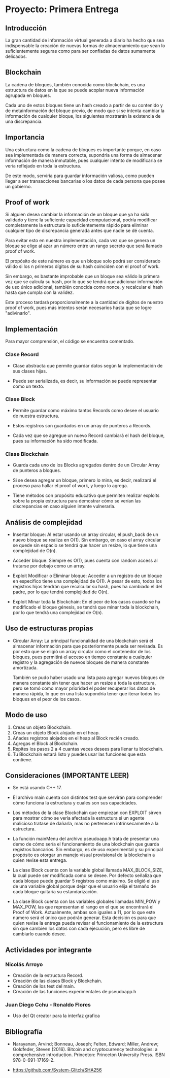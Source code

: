 # Proyecto: Primera Entrega

## Introducción

La gran cantidad de información virtual generada a diario ha hecho que sea indispensable la creación de nuevas formas de
almacenamiento que sean lo suficientemente seguras como para ser confiadas de datos sumamente delicados.

## Blockchain

La cadena de bloques, también conocida como blockchain, es una estructura de datos en la que se puede acoplar nueva
información agrupada en bloques.

Cada uno de estos bloques tiene un hash creado a partir de su contenido y de metainformación del bloque previo, de modo
que si se intenta cambiar la información de cualquier bloque, los siguientes mostrarán la existencia de una
discrepancia.

## Importancia

Una estructura como la cadena de bloques es importante porque, en caso sea implementada de manera correcta, supondría
una forma de almacenar información de manera inmutable, pues cualquier intento de modificarla se vería reflejado en
toda la estructura.

De este modo, serviría para guardar información valiosa, como pueden llegar a ser transacciones bancarias o los datos de
cada persona que posee un gobierno.

## Proof of work

Si alguien desea cambiar la información de un bloque que ya ha sido validado y tiene la suficiente capacidad
computacional, podría modificar completamente la estructura lo suficientemente rápido para eliminar cualquier tipo de
discrepancia generada antes que nadie se dé cuenta.

Para evitar esto en nuestra implementación, cada vez que se genera un bloque se elige al azar un número entre un rango
secreto que será llamado proof of work.

El propósito de este número es que un bloque solo podrá ser considerado válido si los n primeros dígitos de su hash
coinciden con el proof of work.

Sin embargo, es bastante improbable que un bloque sea válido la primera vez que se calcula su hash, por lo que se
tendrá que adicionar información de uso único adicional, también conocida como nonce, y recalcular el hash hasta que
cumpla con la validez.

Este proceso tardará proporcionalmente a la cantidad de dígitos de nuestro proof of work, pues más intentos serán
necesarios hasta que se logre "adivinarlo".

## Implementación

Para mayor comprensión, el código se encuentra comentado.

### Clase Record

- Clase abstracta que permite guardar datos según la implementación de sus clases hijas.


- Puede ser serializada, es decir, su información se puede representar como un texto.

### Clase Block

- Permite guardar como máximo tantos Records como desee el usuario de nuestra estructura.


- Estos registros son guardados en un array de punteros a Records.


- Cada vez que se agregue un nuevo Record cambiará el hash del bloque, pues su información ha sido modificada.

### Clase Blockchain

- Guarda cada uno de los Blocks agregados dentro de un Circular Array de punteros a bloques.


- Si se desea agregar un bloque, primero lo mina, es decir, realizará el proceso para hallar el proof of work, y luego
  lo agrega.


- Tiene métodos con propósito educativo que permiten realizar exploits sobre la propia estructura para demostrar cómo se
  verían las discrepancias en caso alguien intente vulnerarla.

## Análisis de complejidad

- Insertar bloque: Al estar usando un array circular, el push_back de un nuevo bloque se realiza en O(1). Sin
  embargo, en caso el array circular se quede sin espacio se tendrá que hacer un resize, lo que tiene una complejidad
  de O(n).


- Acceder bloque: Siempre es O(1), pues cuenta con random access al tratarse por debajo como un array.


- Exploit Modificar o Eliminar bloque: Acceder a un registro de un bloque en específico tiene una complejidad de O(1). A
  pesar de esto, todos los registros hijos tendrán que recalcular su hash, pues ha cambiado el del padre, por lo que
  tendrá complejidad de O(n).


- Exploit Minar toda la Blockchain: En el peor de los casos cuando se ha modificado el bloque génesis, se tendrá que
  minar toda la blockchain, por lo que tendrá una complejidad de O(n).

## Uso de estructuras propias

- Circular Array: La principal funcionalidad de una blockchain será el almacenar información para que posteriormente
  pueda ser revisada. Es por esto que se eligió un array circular como el contenedor de los bloques, pues permitirá el
  acceso en tiempo constante a cualquier registro y la agregación de nuevos bloques de manera constante amortizada.

  También se pudo haber usado una lista para agregar nuevos bloques de manera constante sin tener que hacer un resize
  a toda la estructura, pero se tomó como mayor prioridad el poder recuperar los datos de manera rápida, lo que en una
  lista supondría tener que iterar todos los bloques en el peor de los casos.

## Modo de uso

1. Creas un objeto Blockchain.
2. Creas un objeto Block alojado en el heap.
3. Añades registros alojados en el heap al Block recién creado.
4. Agregas el Block al Blockchain.
5. Repites los pasos 2 a 4 cuantas veces desees para llenar tu blockchain.
6. Tu Blockchain estará listo y puedes usar las funciones que esta contiene.

## Consideraciones (IMPORTANTE LEER)

- Se está usando C++ 17.


- El archivo main cuenta con distintos test que servirán para comprender cómo funciona la estructura y cuales son sus
  capacidades.


- Los métodos de la clase Blockchain que empiezan con EXPLOIT sirven para mostrar cómo se vería afectada la estructura
  si un agente malicioso tratase de dañarla, mas no pertenecen intrínsecamente a la estructura.


- La función mainMenu del archivo pseudoapp.h trata de presentar una demo de cómo sería el funcionamiento de una blockchain
  que guarda registros bancarios. Sin embargo, es de uso experimental y su principal propósito es otorgar un manejo
  visual provisional de la blockchain a quien revise esta entrega.


- La clase Block cuenta con la variable global llamada MAX_BLOCK_SIZE, la cual puede ser modificada como se desee. Por
  defecto señaliza que cada bloque puede guardar 5 registros como máximo. Se eligió el uso de una variable global porque
  dejar que el usuario elija el tamaño de cada bloque quitaría su estandarización.


- La clase Block cuenta con las variables globales llamadas MIN_POW y MAX_POW, las que representan el rango en el que se
  encontrará el Proof of Work. Actualmente, ambas son iguales a 11, por lo que este número será el único que podrán
  generar. Esta decisión es para que quien revise la entrega pueda revisar el funcionamiento de la estructura sin que
  cambien los datos con cada ejecución, pero es libre de cambiarlo cuando desee.

## Actividades por integrante

### Nicolás Arroyo

- Creación de la estructura Record.
- Creación de las clases Block y Blockchain.
- Creación de los test del main.
- Creación de las funciones experimentales de pseudoapp.h

### Juan Diego Cchu - Ronaldo Flores
- Uso del Qt creator para la interfaz grafica

## Bibliografía

- Narayanan, Arvind; Bonneau, Joseph; Felten, Edward; Miller, Andrew; Goldfeder, Steven (2016). Bitcoin and
  cryptocurrency technologies: a comprehensive introduction. Princeton: Princeton University Press. ISBN
  978-0-691-17169-2.

- https://github.com/System-Glitch/SHA256
